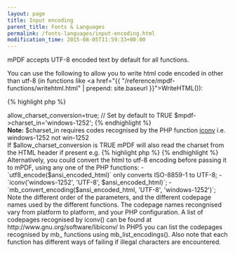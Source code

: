 ```yaml
---
layout: page
title: Input encoding
parent_title: Fonts & Languages
permalink: /fonts-languages/input-encoding.html
modification_time: 2015-08-05T11:59:33+00:00
---
```


mPDF accepts UTF-8 encoded text by default for all functions.

You can use the following to allow you to write html code encoded in other than utf-8 (in functions like
<a href="{{ "/reference/mpdf-functions/writehtml.html" | prepend: site.baseurl }}">WriteHTML()</a>):

{% highlight php %}
<?php

$mpdf->allow_charset_conversion=true;  // Set by default to TRUE

$mpdf->charset_in='windows-1252';
{% endhighlight %}

<div class="alert alert-info" role="alert">
  <strong>Note:</strong> <span class="parameter">$charset_in</span> requires codes recognised by the PHP
  function <a href="{{ "/reference/codepages-glyphs/iconv.html" | prepend: site.baseurl }}">iconv</a> i.e.
  windows-1252 not win-1252
</div>

If <span class="parameter">$allow_charset_conversion</span> is <span class="smallblock">TRUE</span> mPDF will
also read the charset from the HTML header if present e.g.

{% highlight php %}
<meta http-equiv="Content-Type" content="text/html; charset=utf-8" />
{% endhighlight %}

Alternatively, you could convert the html to utf-8 encoding before passing it to mPDF,
using any one of the PHP functions:

- `utf8_encode($ansi_encoded_html)` only converts <span class="dc-title">ISO-8859-1 to UTF-8</span>;
- `iconv('windows-1252', 'UTF-8', $ansi_encoded_html)`;
- `mb_convert_encoding($ansi_encoded_html, 'UTF-8', 'windows-1252')`;

Note the different order of the parameters, and the different codepage names used by the different functions.
The codepage names recongnised vary from platform to platform, and your PHP configuration.

A list of codepages recognised by iconv() can be found at http://www.gnu.org/software/libiconv/

In PHP5 you can list the codepages recognised by mb_ functions using mb_list_encodings().

Also note that each function has different ways of failing if illegal characters are encountered.

